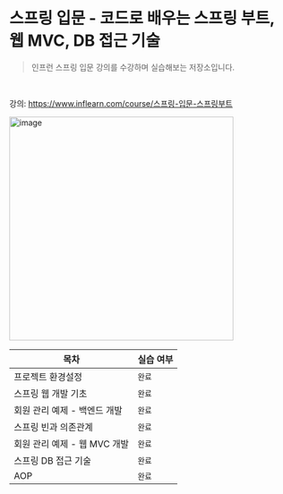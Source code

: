 # 스프링 입문 - 코드로 배우는 스프링 부트, 웹 MVC, DB 접근 기술
> 인프런 스프링 입문 강의를 수강하며 실습해보는 저장소입니다.

<br>

강의: https://www.inflearn.com/course/스프링-입문-스프링부트

<img width="400" alt="image" src="https://user-images.githubusercontent.com/46523628/177958567-097331c6-0654-4231-9586-91b1d41db26d.png">

<br>

| 목차 | 실습 여부 |
| --- | --- |
| 프로젝트 환경설정 | `완료` |
| 스프링 웹 개발 기초 | `완료` |
| 회원 관리 예제 - 백엔드 개발 | `완료` |
| 스프링 빈과 의존관계 | `완료` |
| 회원 관리 예제 - 웹 MVC 개발 | `완료` |
| 스프링 DB 접근 기술 | `완료` |
| AOP | `완료` |
